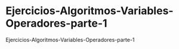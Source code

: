 # Ejercicios-Algoritmos-Variables-Operadores-parte-1
Ejercicios-Algoritmos-Variables-Operadores-parte-1
